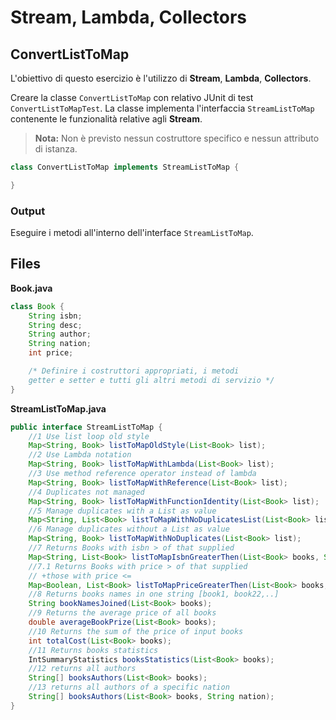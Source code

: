 # Stream, Lambda, Collectors

## ConvertListToMap

L'obiettivo di questo esercizio è l'utilizzo di **Stream**, **Lambda**, **Collectors**.

Creare la classe `ConvertListToMap` con relativo JUnit di test `ConvertListToMapTest`.
La classe implementa l'interfaccia `StreamListToMap` contenente le funzionalità relative agli **Stream**.

> **Nota:** Non è previsto nessun costruttore specifico e nessun attributo di istanza.

```java
class ConvertListToMap implements StreamListToMap {

}
```

### Output

Eseguire i metodi all'interno dell'interface `StreamListToMap`.

## Files

**Book.java**

```java
class Book {
    String isbn;
    String desc;
    String author;
    String nation;
    int price;

    /* Definire i costruttori appropriati, i metodi
    getter e setter e tutti gli altri metodi di servizio */
}
```

**StreamListToMap.java**

```java
public interface StreamListToMap {
    //1 Use list loop old style
    Map<String, Book> listToMapOldStyle(List<Book> list);
    //2 Use Lambda notation
    Map<String, Book> listToMapWithLambda(List<Book> list);
    //3 Use method reference operator instead of lambda
    Map<String, Book> listToMapWithReference(List<Book> list);
    //4 Duplicates not managed
    Map<String, Book> listToMapWithFunctionIdentity(List<Book> list);
    //5 Manage duplicates with a List as value
    Map<String, List<Book> listToMapWithNoDuplicatesList(List<Book> list);
    //6 Manage duplicates without a List as value
    Map<String, Book> listToMapWithNoDuplicates(List<Book> list);
    //7 Returns Books with isbn > of that supplied
    Map<String, List<Book> listToMapIsbnGreaterThen(List<Book> books, String isbn);
    //7.1 Returns Books with price > of that supplied
    // +those with price <=
    Map<Boolean, List<Book> listToMapPriceGreaterThen(List<Book> books, int price);
    //8 Returns books names in one string [book1, book22,..]
    String bookNamesJoined(List<Book> books);
    //9 Returns the average price of all books
    double averageBookPrize(List<Book> books);
    //10 Returns the sum of the price of input books
    int totalCost(List<Book> books);
    //11 Returns books statistics
    IntSummaryStatistics booksStatistics(List<Book> books);
    //12 returns all authors
    String[] booksAuthors(List<Book> books);
    //13 returns all authors of a specific nation
    String[] booksAuthors(List<Book> books, String nation);
}
